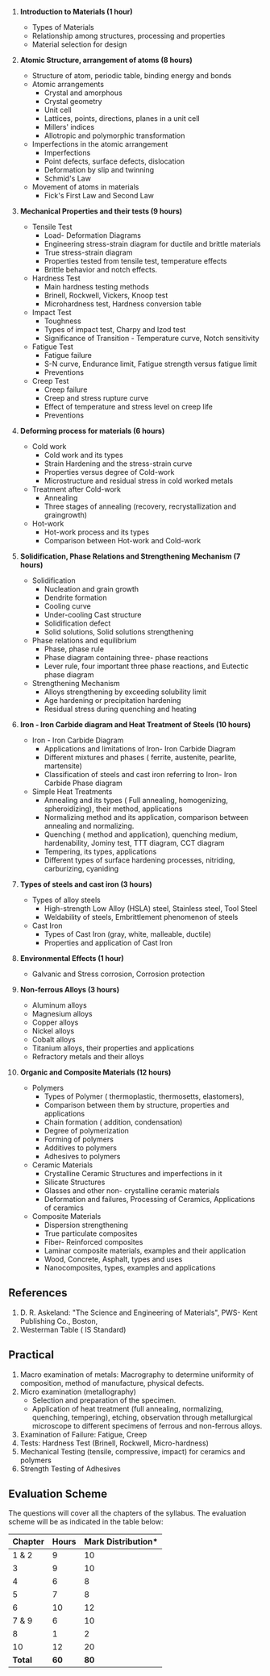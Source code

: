 1. **Introduction to Materials (1 hour)**
    * Types of Materials
    * Relationship among structures, processing and properties
    * Material selection for design

2. **Atomic Structure, arrangement of atoms (8 hours)**
    * Structure of atom, periodic table, binding energy and bonds
    * Atomic arrangements
        * Crystal and amorphous
        * Crystal geometry
        * Unit cell
        * Lattices, points, directions, planes in a unit cell
        * Millers' indices
        * Allotropic and polymorphic transformation
    * Imperfections in the atomic arrangement
        * Imperfections
        * Point defects, surface defects, dislocation
        * Deformation by slip and twinning
        * Schmid's Law
    * Movement of atoms in materials
        * Fick's First Law and Second Law

3. **Mechanical Properties and their tests (9 hours)**
    * Tensile Test
        * Load- Deformation Diagrams
        * Engineering stress-strain diagram for ductile and brittle materials
        * True stress-strain diagram
        * Properties tested from tensile test, temperature effects
        * Brittle behavior and notch effects.
    * Hardness Test
        * Main hardness testing methods
        * Brinell, Rockwell, Vickers, Knoop test
        * Microhardness test, Hardness conversion table
    * Impact Test
        * Toughness
        * Types of impact test, Charpy and Izod test
        * Significance of Transition - Temperature curve, Notch sensitivity
    * Fatigue Test
        * Fatigue failure
        * S-N curve, Endurance limit, Fatigue strength versus fatigue limit
        * Preventions
    * Creep Test
        * Creep failure
        * Creep and stress rupture curve
        * Effect of temperature and stress level on creep life
        * Preventions

4. **Deforming process for materials (6 hours)**
    * Cold work
        * Cold work and its types
        * Strain Hardening and the stress-strain curve
        * Properties versus degree of Cold-work
        * Microstructure and residual stress in cold worked metals
    * Treatment after Cold-work
        * Annealing
        * Three stages of annealing (recovery, recrystallization and graingrowth)
    * Hot-work
        * Hot-work process and its types
        * Comparison between Hot-work and Cold-work

5. **Solidification, Phase Relations and Strengthening Mechanism (7 hours)**
    * Solidification
        * Nucleation and grain growth
        * Dendrite formation
        * Cooling curve
        * Under-cooling Cast structure
        * Solidification defect
        * Solid solutions, Solid solutions strengthening
    * Phase relations and equilibrium
        * Phase, phase rule
        * Phase diagram containing three- phase reactions
        * Lever rule, four important three phase reactions, and Eutectic phase diagram
    * Strengthening Mechanism
        * Alloys strengthening by exceeding solubility limit
        * Age hardening or precipitation hardening
        * Residual stress during quenching and heating

6. **Iron - Iron Carbide diagram and Heat Treatment of Steels (10 hours)**
    * Iron - Iron Carbide Diagram
        * Applications and limitations of Iron- Iron Carbide Diagram
        * Different mixtures and phases ( ferrite, austenite, pearlite, martensite)
        * Classification of steels and cast iron referring to Iron- Iron Carbide Phase diagram
    * Simple Heat Treatments
        * Annealing and its types ( Full annealing, homogenizing, spheroidizing), their method, applications
        * Normalizing method and its application, comparison between annealing and normalizing.
        * Quenching ( method and application), quenching medium, hardenability, Jominy test, TTT diagram, CCT diagram
        * Tempering, its types, applications
        * Different types of surface hardening processes, nitriding, carburizing, cyaniding

7. **Types of steels and cast iron (3 hours)**
    * Types of alloy steels
        * High-strength Low Alloy (HSLA) steel, Stainless steel, Tool Steel
        * Weldability of steels, Embrittlement phenomenon of steels
    * Cast Iron
        * Types of Cast Iron (gray, white, malleable, ductile)
        * Properties and application of Cast Iron

8. **Environmental Effects (1 hour)**
    * Galvanic and Stress corrosion, Corrosion protection

9. **Non-ferrous Alloys (3 hours)**
    * Aluminum alloys
    * Magnesium alloys
    * Copper alloys
    * Nickel alloys
    * Cobalt alloys
    * Titanium alloys, their properties and applications
    * Refractory metals and their alloys

10. **Organic and Composite Materials (12 hours)**
    * Polymers
        * Types of Polymer ( thermoplastic, thermosetts, elastomers),
        * Comparison between them by structure, properties and applications
        * Chain formation ( addition, condensation)
        * Degree of polymerization
        * Forming of polymers
        * Additives to polymers
        * Adhesives to polymers
    * Ceramic Materials
        * Crystalline Ceramic Structures and imperfections in it
        * Silicate Structures
        * Glasses and other non- crystalline ceramic materials
        * Deformation and failures, Processing of Ceramics, Applications of ceramics
    * Composite Materials
        * Dispersion strengthening
        * True particulate composites
        * Fiber- Reinforced composites
        * Laminar composite materials, examples and their application
        * Wood, Concrete, Asphalt, types and uses
        * Nanocomposites, types, examples and applications

## References

1. D. R. Askeland: "The Science and Engineering of Materials", PWS- Kent Publishing Co., Boston,
2. Westerman Table ( IS Standard)

## Practical

1. Macro examination of metals: Macrography to determine uniformity of composition, method of manufacture, physical defects.
2. Micro examination (metallography)
    * Selection and preparation of the specimen.
    * Application of heat treatment (full annealing, normalizing, quenching, tempering), etching, observation through metallurgical microscope to different specimens of ferrous and non-ferrous alloys.
3. Examination of Failure: Fatigue, Creep
4. Tests: Hardness Test (Brinell, Rockwell, Micro-hardness)
5. Mechanical Testing (tensile, compressive, impact) for ceramics and polymers
6. Strength Testing of Adhesives

## Evaluation Scheme

The questions will cover all the chapters of the syllabus. The evaluation scheme will be as indicated in the table below:

| Chapter   | Hours  | Mark Distribution* |
| --------- | ------ | ------------------ |
| 1 & 2     | 9      | 10                 |
| 3         | 9      | 10                 |
| 4         | 6      | 8                  |
| 5         | 7      | 8                  |
| 6         | 10     | 12                 |
| 7 & 9     | 6      | 10                 |
| 8         | 1      | 2                  |
| 10        | 12     | 20                 |
| **Total** | **60** | **80**             |

